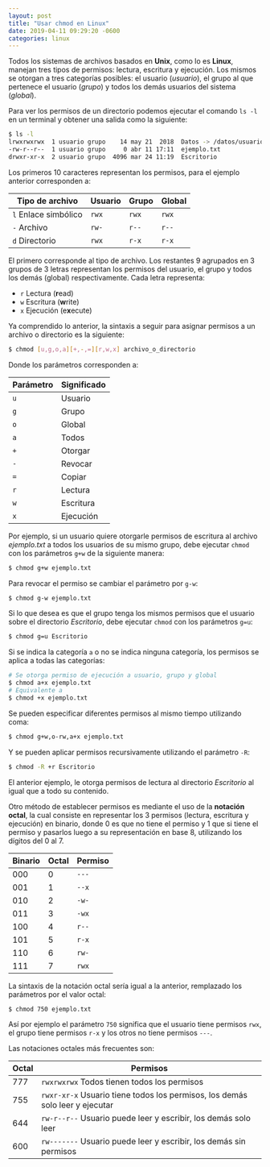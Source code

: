 ```yaml
---
layout: post
title: "Usar chmod en Linux"
date: 2019-04-11 09:29:20 -0600
categories: linux
---
```


Todos los sistemas de archivos basados en **Unix**, como lo es **Linux**, manejan tres tipos de permisos: lectura, escritura y ejecución. Los mismos se otorgan a tres categorías posibles: el usuario (*usuario*), el grupo al que pertenece el usuario (*grupo*) y todos los demás usuarios del sistema (*global*).

Para ver los permisos de un directorio podemos ejecutar el comando `ls -l` en un terminal y obtener una salida como la siguiente:

```bash
$ ls -l
lrwxrwxrwx  1 usuario grupo    14 may 21  2018  Datos -> /datos/usuario/
-rw-r--r--  1 usuario grupo     0 abr 11 17:11  ejemplo.txt
drwxr-xr-x  2 usuario grupo  4096 mar 24 11:19  Escritorio
```

Los primeros 10 caracteres representan los permisos, para el ejemplo anterior corresponden a:

| Tipo de archivo      | Usuario | Grupo | Global |
| -------------------- | ------- | ----- | ------ |
| `l` Enlace simbólico | `rwx`   | `rwx` | `rwx`  |
| `-` Archivo          | `rw-`   | `r--` | `r--`  |
| `d` Directorio       | `rwx`   | `r-x` | `r-x`  |

El primero corresponde al tipo de archivo. Los restantes 9 agrupados en 3 grupos de 3 letras representan los permisos del usuario, el grupo y todos los demás (global) respectivamente. Cada letra representa:

- `r` Lectura (**r**ead)
- `w` Escritura (**w**rite)
- `x` Ejecución (e**x**ecute)

Ya comprendido lo anterior, la sintaxis a seguir para asignar permisos a un archivo o directorio es la siguiente:

```bash
$ chmod [u,g,o,a][+,-,=][r,w,x] archivo_o_directorio
```

Donde los parámetros corresponden a:

| Parámetro | Significado |
| --------- | ----------- |
| `u`       | Usuario     |
| `g`       | Grupo       |
| `o`       | Global      |
| `a`       | Todos       |
| `+`       | Otorgar     |
| `-`       | Revocar     |
| `=`       | Copiar      |
| `r`       | Lectura     |
| `w`       | Escritura   |
| `x`       | Ejecución   |

Por ejemplo, si un usuario quiere otorgarle permisos de escritura al archivo *ejemplo.txt* a todos los usuarios de su mismo grupo, debe ejecutar `chmod` con los parámetros `g+w` de la siguiente manera:

```bash
$ chmod g+w ejemplo.txt
```

Para revocar el permiso se cambiar el parámetro por `g-w`:

```bash
$ chmod g-w ejemplo.txt
```

Si lo que desea es que el grupo tenga los mismos permisos que el usuario sobre el directorio *Escritorio*, debe ejecutar `chmod` con los parámetros `g=u`:

```bash
$ chmod g=u Escritorio
```

Si se indica la categoría `a` o no se indica ninguna categoría, los permisos se aplica a todas las categorías:

```bash
# Se otorga permiso de ejecución a usuario, grupo y global
$ chmod a+x ejemplo.txt
# Equivalente a
$ chmod +x ejemplo.txt
```

Se pueden especificar diferentes permisos al mismo tiempo utilizando coma:

```bash
$ chmod g+w,o-rw,a+x ejemplo.txt
```

Y se pueden aplicar permisos recursivamente utilizando el parámetro `-R`:

```bash
$ chmod -R +r Escritorio
```

El anterior ejemplo, le otorga permisos de lectura al directorio *Escritorio* al igual que a todo su contenido.

Otro método de establecer permisos es mediante el uso de la **notación octal**, la cual consiste en representar los 3 permisos (lectura, escritura y ejecución) en binario, donde 0 es que no tiene el permiso y 1 que si tiene el permiso y pasarlos luego a su representación en base 8, utilizando los dígitos del 0 al 7.

| Binario | Octal | Permiso |
| ------- | ----- | ------- |
| 000     | 0     | `---`   |
| 001     | 1     | `--x`   |
| 010     | 2     | `-w-`   |
| 011     | 3     | `-wx`   |
| 100     | 4     | `r--`   |
| 101     | 5     | `r-x`   |
| 110     | 6     | `rw-`   |
| 111     | 7     | `rwx`   |

La sintaxis de la notación octal sería igual a la anterior, remplazado los parámetros por el valor octal:

```bash
$ chmod 750 ejemplo.txt
```

Así por ejemplo el parámetro `750` significa que el usuario tiene permisos `rwx`, el grupo tiene permisos `r-x` y los otros no tiene permisos `---`.

Las notaciones octales más frecuentes son:

| Octal | Permisos                                                     |
| ----- | ------------------------------------------------------------ |
| 777   | `rwxrwxrwx` Todos tienen todos los permisos                  |
| 755   | `rwxr-xr-x` Usuario tiene todos los permisos, los demás solo leer y ejecutar |
| 644   | `rw-r--r--` Usuario puede leer y escribir, los demás solo leer |
| 600   | `rw-------` Usuario puede leer y escribir, los demás sin permisos |
